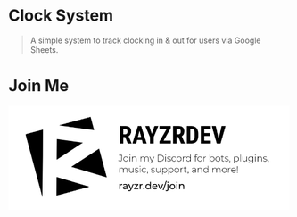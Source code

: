 # Clock System

> A simple system to track clocking in & out for users via Google Sheets.

# Join Me

[![Discord Badge](https://github.com/Rayzr522/ProjectResources/raw/master/RayzrDev/badge-small.png)](https://rayzr.dev/join)
